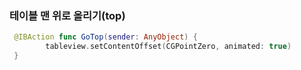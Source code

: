 ###  테이블 맨 위로 올리기(top)

```swift
 @IBAction func GoTop(sender: AnyObject) {
        tableview.setContentOffset(CGPointZero, animated: true)
 }

```




